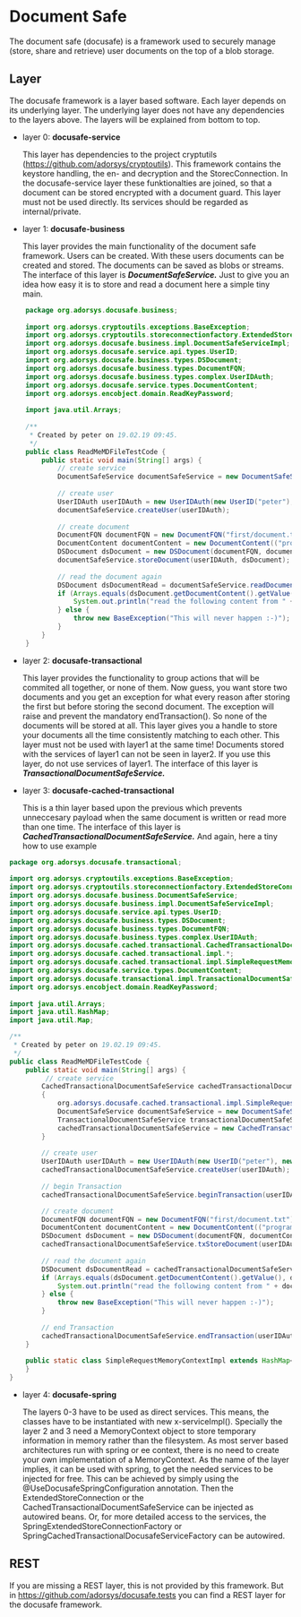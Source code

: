 # Document Safe

The document safe (docusafe) is a framework used to securely manage (store, share and retrieve) user documents on the top of a blob storage.

## Layer
The docusafe framework is a layer based software. Each layer depends on its underlying layer. The underlying layer does not have any dependencies to the layers above. 
The layers will be explained from bottom to top. 
* layer 0: **docusafe-service**

    This layer has dependencies to the project cryptutils (https://github.com/adorsys/cryptoutils). This framework contains the keystore handling, 
the en- and decryption and the StorecConnection. In the docusafe-service layer these funktionalties are joined, so that a document can be stored encrypted with a document guard.
This layer must not be used directly. Its services should be regarded as internal/private.
 
* layer 1: **docusafe-business**

    This layer provides the main functionality of the document safe framework. Users can be created. With these users documents can be created and stored. The documents can be saved as blobs or streams. 
The interface of this layer is ***DocumentSafeService.*** Just to give you an idea how easy it is to store and read a document here a simple tiny main.

```java
    package org.adorsys.docusafe.business;
    
    import org.adorsys.cryptoutils.exceptions.BaseException;
    import org.adorsys.cryptoutils.storeconnectionfactory.ExtendedStoreConnectionFactory;
    import org.adorsys.docusafe.business.impl.DocumentSafeServiceImpl;
    import org.adorsys.docusafe.service.api.types.UserID;
    import org.adorsys.docusafe.business.types.DSDocument;
    import org.adorsys.docusafe.business.types.DocumentFQN;
    import org.adorsys.docusafe.business.types.complex.UserIDAuth;
    import org.adorsys.docusafe.service.types.DocumentContent;
    import org.adorsys.encobject.domain.ReadKeyPassword;
    
    import java.util.Arrays;
    
    /**
     * Created by peter on 19.02.19 09:45.
     */
    public class ReadMeMDFileTestCode {
        public static void main(String[] args) {
            // create service
            DocumentSafeService documentSafeService = new DocumentSafeServiceImpl(ExtendedStoreConnectionFactory.get());
    
            // create user
            UserIDAuth userIDAuth = new UserIDAuth(new UserID("peter"), new ReadKeyPassword("passwordOfPeter"));
            documentSafeService.createUser(userIDAuth);
    
            // create document
            DocumentFQN documentFQN = new DocumentFQN("first/document.txt");
            DocumentContent documentContent = new DocumentContent(("programming is the mirror of your mind").getBytes());
            DSDocument dsDocument = new DSDocument(documentFQN, documentContent, null);
            documentSafeService.storeDocument(userIDAuth, dsDocument);
    
            // read the document again
            DSDocument dsDocumentRead = documentSafeService.readDocument(userIDAuth, documentFQN);
            if (Arrays.equals(dsDocument.getDocumentContent().getValue(), dsDocumentRead.getDocumentContent().getValue()) == true) {
                System.out.println("read the following content from " + documentFQN + ":" + new String(dsDocumentRead.getDocumentContent().getValue()));
            } else {
                throw new BaseException("This will never happen :-)");
            }
        }
    }

```
* layer 2: **docusafe-transactional**

    This layer provides the functionality to group actions that will be commited all together, or none of them. Now guess, you want store two documents and you get an exception 
for what every reason after storing the first but before storing the second document. The exception will raise and prevent the mandatory endTransaction(). So none of the documents 
will be stored at all. This layer gives you a handle to store your documents all the time consistently matching to each other.
This layer must not be used with layer1 at the same time! Documents stored with the services of layer1 can not be seen in layer2. If you use this layer, do not use services of layer1.
The interface of this layer is ***TransactionalDocumentSafeService.***
 
* layer 3: **docusafe-cached-transactional**

    This is a thin layer based upon the previous which prevents unneccesary payload when the same document is written or read more than one time. 
The interface of this layer is ***CachedTransactionalDocumentSafeService.*** And again, here a tiny how to use example

```java
package org.adorsys.docusafe.transactional;
    
import org.adorsys.cryptoutils.exceptions.BaseException;
import org.adorsys.cryptoutils.storeconnectionfactory.ExtendedStoreConnectionFactory;
import org.adorsys.docusafe.business.DocumentSafeService;
import org.adorsys.docusafe.business.impl.DocumentSafeServiceImpl;
import org.adorsys.docusafe.service.api.types.UserID;
import org.adorsys.docusafe.business.types.DSDocument;
import org.adorsys.docusafe.business.types.DocumentFQN;
import org.adorsys.docusafe.business.types.complex.UserIDAuth;
import org.adorsys.docusafe.cached.transactional.CachedTransactionalDocumentSafeService;
import org.adorsys.docusafe.cached.transactional.impl.*;
import org.adorsys.docusafe.cached.transactional.impl.SimpleRequestMemoryContextImpl;
import org.adorsys.docusafe.service.types.DocumentContent;
import org.adorsys.docusafe.transactional.impl.TransactionalDocumentSafeServiceImpl;
import org.adorsys.encobject.domain.ReadKeyPassword;
    
import java.util.Arrays;
import java.util.HashMap;
import java.util.Map;

/**
 * Created by peter on 19.02.19 09:45.
 */
public class ReadMeMDFileTestCode {
    public static void main(String[] args) {
         // create service
        CachedTransactionalDocumentSafeService cachedTransactionalDocumentSafeService;
        {
            org.adorsys.docusafe.cached.transactional.impl.SimpleRequestMemoryContextImpl simpleRequestMemoryContext = new org.adorsys.docusafe.cached.transactional.impl.SimpleRequestMemoryContextImpl();
            DocumentSafeService documentSafeService = new DocumentSafeServiceImpl(ExtendedStoreConnectionFactory.get());
            TransactionalDocumentSafeService transactionalDocumentSafeService = new TransactionalDocumentSafeServiceImpl(simpleRequestMemoryContext, documentSafeService);
            cachedTransactionalDocumentSafeService = new CachedTransactionalDocumentSafeServiceImpl(simpleRequestMemoryContext, transactionalDocumentSafeService);
        }
    
        // create user
        UserIDAuth userIDAuth = new UserIDAuth(new UserID("peter"), new ReadKeyPassword("passwordOfPeter"));
        cachedTransactionalDocumentSafeService.createUser(userIDAuth);
    
        // begin Transaction
        cachedTransactionalDocumentSafeService.beginTransaction(userIDAuth);

        // create document
        DocumentFQN documentFQN = new DocumentFQN("first/document.txt");
        DocumentContent documentContent = new DocumentContent(("programming is the mirror of your mind").getBytes());
        DSDocument dsDocument = new DSDocument(documentFQN, documentContent, null);
        cachedTransactionalDocumentSafeService.txStoreDocument(userIDAuth, dsDocument);
    
        // read the document again
        DSDocument dsDocumentRead = cachedTransactionalDocumentSafeService.txReadDocument(userIDAuth, documentFQN);
        if (Arrays.equals(dsDocument.getDocumentContent().getValue(), dsDocumentRead.getDocumentContent().getValue()) == true) {
            System.out.println("read the following content from " + documentFQN + ":" + new String(dsDocumentRead.getDocumentContent().getValue()));
        } else {
            throw new BaseException("This will never happen :-)");
        }
    
        // end Transaction
        cachedTransactionalDocumentSafeService.endTransaction(userIDAuth);
    }
    
    public static class SimpleRequestMemoryContextImpl extends HashMap<Object, Object> {
    }
}
```
    
* layer 4: **docusafe-spring**
    
    The layers 0-3 have to be used as direct services. This means, the classes have to be instantiated with new x-serviceImpl(). 
Specially the layer 2 and 3 need a MemoryContext object to store temporary information in memory 
rather than the filesystem.
As most server based architectures run 
with spring or ee context, there is no need to create your own implementation of a MemoryContext.
As the name of the layer implies,
it can be used with spring, to get the needed services to be injected for free.
This can be achieved by simply using the @UseDocusafeSpringConfiguration annotation. Then the ExtendedStoreConnection or the 
CachedTransactionalDocumentSafeService can be injected as autowired beans. Or, for more detailed access to the services, the
SpringExtendedStoreConnectionFactory or SpringCachedTransactionalDocusafeServiceFactory can be autowired.
 
## REST
If you are missing a REST layer, this is not provided by this framework. But in https://github.com/adorsys/docusafe.tests you can find a REST layer for the docusafe framework.
